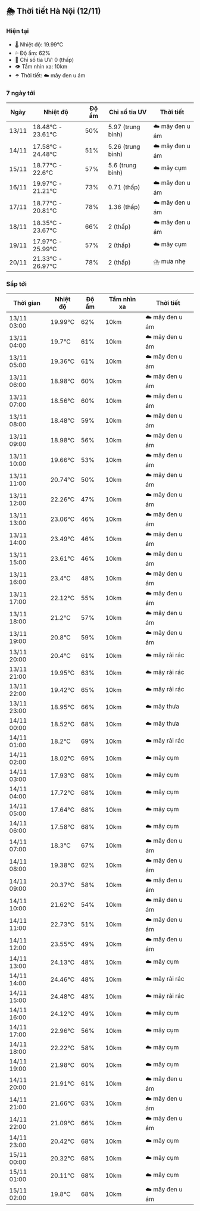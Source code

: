 ## 🌦️ Thời tiết Hà Nội (12/11)

### Hiện tại

- 🌡️ Nhiệt độ: 19.99℃
- 💦 Độ ẩm: 62%
- 🌟 Chỉ số tia UV: 0 (thấp)
- 👁️ Tầm nhìn xa: 10km
- ☂️ Thời tiết: ☁️ mây đen u ám

### 7 ngày tới

| Ngày | Nhiệt độ | Độ ẩm | Chỉ số tia UV | Thời tiết |
| --- | --- | --- | --- | --- |
| 13/11 | 18.48℃ - 23.61℃ | 50% | 5.97 (trung bình) | ☁️ mây đen u ám |
| 14/11 | 17.58℃ - 24.48℃ | 51% | 5.26 (trung bình) | ☁️ mây đen u ám |
| 15/11 | 18.77℃ - 22.6℃ | 57% | 5.6 (trung bình) | ☁️ mây cụm |
| 16/11 | 19.97℃ - 21.21℃ | 73% | 0.71 (thấp) | ☁️ mây đen u ám |
| 17/11 | 18.77℃ - 20.81℃ | 78% | 1.36 (thấp) | ☁️ mây đen u ám |
| 18/11 | 18.35℃ - 23.67℃ | 66% | 2 (thấp) | ☁️ mây đen u ám |
| 19/11 | 17.97℃ - 25.99℃ | 57% | 2 (thấp) | ☁️ mây cụm |
| 20/11 | 21.33℃ - 26.97℃ | 78% | 2 (thấp) | ⛈️ mưa nhẹ |

### Sắp tới

| Thời gian | Nhiệt độ | Độ ẩm | Tầm nhìn xa | Thời tiết |
| --- | --- | --- | --- | --- |
| 13/11 03:00 | 19.99℃ | 62% | 10km | ☁️ mây đen u ám |
| 13/11 04:00 | 19.7℃ | 61% | 10km | ☁️ mây đen u ám |
| 13/11 05:00 | 19.36℃ | 61% | 10km | ☁️ mây đen u ám |
| 13/11 06:00 | 18.98℃ | 60% | 10km | ☁️ mây đen u ám |
| 13/11 07:00 | 18.56℃ | 60% | 10km | ☁️ mây đen u ám |
| 13/11 08:00 | 18.48℃ | 59% | 10km | ☁️ mây đen u ám |
| 13/11 09:00 | 18.98℃ | 56% | 10km | ☁️ mây đen u ám |
| 13/11 10:00 | 19.66℃ | 53% | 10km | ☁️ mây đen u ám |
| 13/11 11:00 | 20.74℃ | 50% | 10km | ☁️ mây đen u ám |
| 13/11 12:00 | 22.26℃ | 47% | 10km | ☁️ mây đen u ám |
| 13/11 13:00 | 23.06℃ | 46% | 10km | ☁️ mây đen u ám |
| 13/11 14:00 | 23.49℃ | 46% | 10km | ☁️ mây đen u ám |
| 13/11 15:00 | 23.61℃ | 46% | 10km | ☁️ mây đen u ám |
| 13/11 16:00 | 23.4℃ | 48% | 10km | ☁️ mây đen u ám |
| 13/11 17:00 | 22.12℃ | 55% | 10km | ☁️ mây đen u ám |
| 13/11 18:00 | 21.2℃ | 57% | 10km | ☁️ mây đen u ám |
| 13/11 19:00 | 20.8℃ | 59% | 10km | ☁️ mây đen u ám |
| 13/11 20:00 | 20.4℃ | 61% | 10km | ☁️ mây rải rác |
| 13/11 21:00 | 19.95℃ | 63% | 10km | ☁️ mây rải rác |
| 13/11 22:00 | 19.42℃ | 65% | 10km | ☁️ mây rải rác |
| 13/11 23:00 | 18.95℃ | 66% | 10km | ☁️ mây thưa |
| 14/11 00:00 | 18.52℃ | 68% | 10km | ☁️ mây thưa |
| 14/11 01:00 | 18.2℃ | 69% | 10km | ☁️ mây rải rác |
| 14/11 02:00 | 18.02℃ | 69% | 10km | ☁️ mây cụm |
| 14/11 03:00 | 17.93℃ | 68% | 10km | ☁️ mây cụm |
| 14/11 04:00 | 17.72℃ | 68% | 10km | ☁️ mây cụm |
| 14/11 05:00 | 17.64℃ | 68% | 10km | ☁️ mây cụm |
| 14/11 06:00 | 17.58℃ | 68% | 10km | ☁️ mây cụm |
| 14/11 07:00 | 18.3℃ | 67% | 10km | ☁️ mây đen u ám |
| 14/11 08:00 | 19.38℃ | 62% | 10km | ☁️ mây đen u ám |
| 14/11 09:00 | 20.37℃ | 58% | 10km | ☁️ mây đen u ám |
| 14/11 10:00 | 21.62℃ | 54% | 10km | ☁️ mây đen u ám |
| 14/11 11:00 | 22.73℃ | 51% | 10km | ☁️ mây đen u ám |
| 14/11 12:00 | 23.55℃ | 49% | 10km | ☁️ mây đen u ám |
| 14/11 13:00 | 24.13℃ | 48% | 10km | ☁️ mây cụm |
| 14/11 14:00 | 24.46℃ | 48% | 10km | ☁️ mây rải rác |
| 14/11 15:00 | 24.48℃ | 48% | 10km | ☁️ mây rải rác |
| 14/11 16:00 | 24.12℃ | 49% | 10km | ☁️ mây cụm |
| 14/11 17:00 | 22.96℃ | 56% | 10km | ☁️ mây cụm |
| 14/11 18:00 | 22.22℃ | 58% | 10km | ☁️ mây cụm |
| 14/11 19:00 | 21.98℃ | 60% | 10km | ☁️ mây cụm |
| 14/11 20:00 | 21.91℃ | 61% | 10km | ☁️ mây đen u ám |
| 14/11 21:00 | 21.66℃ | 63% | 10km | ☁️ mây đen u ám |
| 14/11 22:00 | 21.09℃ | 66% | 10km | ☁️ mây đen u ám |
| 14/11 23:00 | 20.42℃ | 68% | 10km | ☁️ mây cụm |
| 15/11 00:00 | 20.32℃ | 68% | 10km | ☁️ mây cụm |
| 15/11 01:00 | 20.11℃ | 68% | 10km | ☁️ mây cụm |
| 15/11 02:00 | 19.8℃ | 68% | 10km | ☁️ mây đen u ám |
